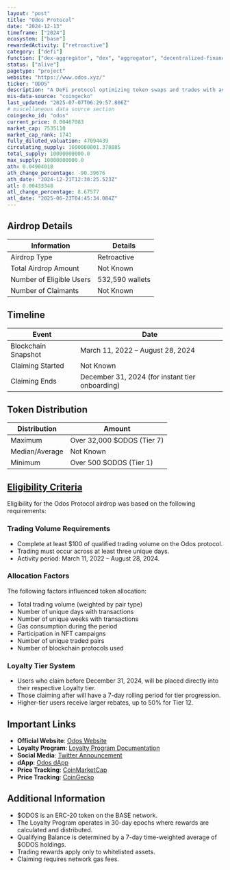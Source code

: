 ```yaml
---
layout: "post"
title: "Odos Protocol"
date: "2024-12-13"
timeframe: ["2024"]
ecosystem: ["base"]
rewardedActivity: ["retroactive"]
category: ["defi"]
function: ["dex-aggregator", "dex", "aggregator", "decentralized-finance"]
status: ["alive"]
pagetype: "project"
website: "https://www.odos.xyz/"
ticker: "ODOS"
description: "A DeFi protocol optimizing token swaps and trades with advanced routing and aggregation mechanisms."
mis-data-source: "coingecko"
last_updated: "2025-07-07T06:29:57.806Z"
# miscellaneous data source section
coingecko_id: "odos"
current_price: 0.00467083
market_cap: 7535110
market_cap_rank: 1741
fully_diluted_valuation: 47094439
circulating_supply: 1600000001.378885
total_supply: 10000000000.0
max_supply: 10000000000.0
ath: 0.04904018
ath_change_percentage: -90.39676
ath_date: "2024-12-21T12:30:25.523Z"
atl: 0.00433348
atl_change_percentage: 8.67577
atl_date: "2025-06-23T04:45:34.084Z"
---
```


## Airdrop Details

| Information              | Details         |
| ------------------------ | --------------- |
| Airdrop Type             | Retroactive     |
| Total Airdrop Amount     | Not Known       |
| Number of Eligible Users | 532,590 wallets |
| Number of Claimants      | Not Known       |

## Timeline

| Event               | Date                                            |
| ------------------- | ----------------------------------------------- |
| Blockchain Snapshot | March 11, 2022 – August 28, 2024                |
| Claiming Started    | Not Known                                       |
| Claiming Ends       | December 31, 2024 (for instant tier onboarding) |

## Token Distribution

| Distribution   | Amount                     |
| -------------- | -------------------------- |
| Maximum        | Over 32,000 $ODOS (Tier 7) |
| Median/Average | Not Known                  |
| Minimum        | Over 500 $ODOS (Tier 1)    |

## [Eligibility Criteria](https://docs.odos.xyz/home/loyalty/)

Eligibility for the Odos Protocol airdrop was based on the following requirements:

### Trading Volume Requirements
- Complete at least $100 of qualified trading volume on the Odos protocol.
- Trading must occur across at least three unique days.
- Activity period: March 11, 2022 – August 28, 2024.

### Allocation Factors
The following factors influenced token allocation:
- Total trading volume (weighted by pair type)
- Number of unique days with transactions
- Number of unique weeks with transactions
- Gas consumption during the period
- Participation in NFT campaigns
- Number of unique traded pairs
- Number of blockchain protocols used

### Loyalty Tier System
- Users who claim before December 31, 2024, will be placed directly into their respective Loyalty tier.
- Those claiming after will have a 7-day rolling period for tier progression.
- Higher-tier users receive larger rebates, up to 50% for Tier 12.

## Important Links

- **Official Website**: [Odos Website](https://www.odos.xyz/)
- **Loyalty Program**: [Loyalty Program Documentation](https://docs.odos.xyz/home/loyalty/)
- **Social Media**: [Twitter Announcement](https://x.com/odosdao/status/1867300703401914633)
- **dApp**: [Odos dApp](https://app.odos.xyz/)
- **Price Tracking**: [CoinMarketCap](https://coinmarketcap.com/currencies/odos)
- **Price Tracking**: [CoinGecko](https://www.coingecko.com/en/coins/odos)

## Additional Information

- $ODOS is an ERC-20 token on the BASE network.
- The Loyalty Program operates in 30-day epochs where rewards are calculated and distributed.
- Qualifying Balance is determined by a 7-day time-weighted average of $ODOS holdings.
- Trading rewards apply only to whitelisted assets.
- Claiming requires network gas fees.